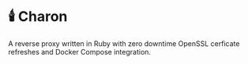 # 🕯️ Charon

A reverse proxy written in Ruby with zero downtime OpenSSL cerficate refreshes and Docker
Compose integration.
